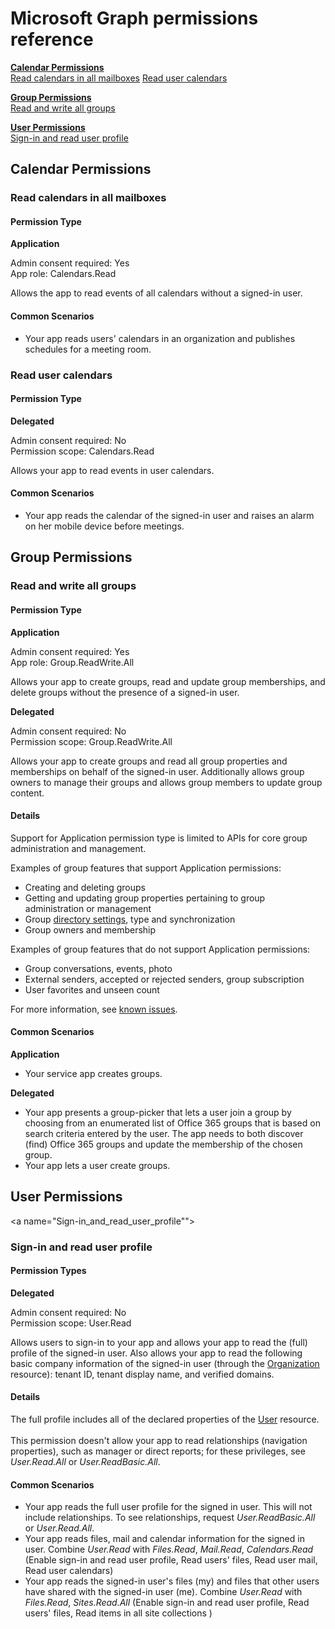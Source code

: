 # Microsoft Graph permissions reference

**[Calendar Permissions](#Calendar_Permissions)**<br>
[Read calendars in all mailboxes](#Read_calendars_in_all_mailboxes) [Read user calendars](#Read_user_caalendars)

**[Group Permissions](#Group_Permissions)**<br/>
[Read and write all groups](#Read_and_write_all_groups)

**[User Permissions](#User_Permissions)**<br/>
[Sign-in and read user profile](#Sign-in_and_read_user_profile)

<a name="Calendar_Permissions"></a>
## Calendar Permissions
<a name="Read_calendars_in_all_mailboxes"></a>
### Read calendars in all mailboxes

#### Permission Type 
**Application**

Admin consent required: Yes<br/>
App role: Calendars.Read

Allows the app to read events of all calendars without a signed-in user. 

#### Common Scenarios

* Your app reads users' calendars in an organization and publishes schedules for a meeting room. 

<a name="Read_user_caalendars"></a>
### Read user calendars
#### Permission Type
**Delegated**

Admin consent required: No<br/>
Permission scope: Calendars.Read

Allows your app to read events in user calendars. 

#### Common Scenarios

* Your app reads the calendar of the signed-in user and raises an alarm on her mobile device before meetings. 

<a name="Groupr_Permissions"></a>
## Group Permissions
<a name="Read_and_write_all_groups"></a>
### Read and write all groups
#### Permission Type
**Application**

Admin consent required: Yes<br/>
App role: Group.ReadWrite.All

Allows your app to create groups, read and update group memberships, and delete groups without the presence of a signed-in user. 

**Delegated**

Admin consent required: No<br/>
Permission scope: Group.ReadWrite.All

Allows your app to create groups and read all group properties and memberships on behalf of the signed-in user.  Additionally allows group owners to manage their groups and allows group members to update group content. 

#### Details

Support for Application permission type is limited to APIs for core group administration and management. 

Examples of group features that support Application permissions: 

* Creating and deleting groups
* Getting and updating group properties pertaining to group administration or management
* Group [directory settings](../api-reference/v1.0/resources/directoryobject.md), type and synchronization
* Group owners and membership


Examples of group features that do not support Application permissions:

* Group conversations, events, photo
* External senders, accepted or rejected senders, group subscription
* User favorites and unseen count

For more information, see [known issues](../overview/release_notes.md#groups).

#### Common Scenarios
**Application**

* Your service app creates groups. 

**Delegated**

* Your app presents a group-picker that lets a user join a group by choosing from an enumerated list of Office 365 groups that is based on search criteria entered by the user. The app needs to both discover (find) Office 365 groups and update the membership of the chosen group.
* Your app lets a user create groups. 

<a name="User_Permissions"></a>
## User Permissions
<a name="Sign-in_and_read_user_profile""></a>
### Sign-in and read user profile

#### Permission Types
**Delegated**

Admin consent required: No<br/>
Permission scope: User.Read

Allows users to sign-in to your app and allows your app to read the (full) profile of the signed-in user. Also allows your app to read the following basic company information of the signed-in user (through the [Organization](../api-reference/v1.0/resources/organization.md) resource): tenant ID, tenant display name, and verified domains. 

#### Details
The full profile includes all of the declared properties of the [User](../api-reference/v1.0/resources/user.md) resource. <br/><br/>This permission doesn't allow your app to read relationships (navigation properties), such as manager or direct reports; for these privileges, see _User.Read.All_ or _User.ReadBasic.All_.

#### Common Scenarios

* Your app reads the full user profile for the signed in user. This will not include relationships. To see relationships, request _User.ReadBasic.All_ or _User.Read.All_.
* Your app reads files, mail and calendar information for the signed in user. Combine _User.Read_ with  _Files.Read_, _Mail.Read_, _Calendars.Read_  (Enable sign-in and read user profile, Read users' files,  Read user mail,  Read user calendars)
* Your app reads  the signed-in user's files (my) and files that other users have shared with the signed-in user (me). Combine  _User.Read_ with  _Files.Read_, _Sites.Read.All_ (Enable sign-in and read user profile, Read users' files,  Read items in all site collections )
